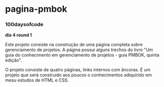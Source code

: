 # pagina-pmbok

### 100daysofcode ###

**dia 4 round 1**

Este projeto consiste na construção de uma página completa sobre gerenciamento de projetos. A página possui alguns trechos do livro "Um guia do conhecimento em gerenciamento de projetos - guia PMBOK, quinta edição".

O projeto consiste de quatro páginas, links internos com âncoras. É um projeto que será construido aos poucos o conhecimentos adiquirido em mesu estudos de HTML e CSS.
